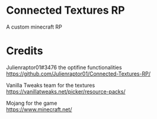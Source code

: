 # Connected Textures RP
 A custom minecraft RP

# Credits
Julienraptor01#3476 the optifine functionalities
<br/>https://github.com/Julienraptor01/Connected-Textures-RP/

Vanilla Tweaks team for the textures
<br/>https://vanillatweaks.net/picker/resource-packs/

Mojang for the game
<br/>https://www.minecraft.net/

